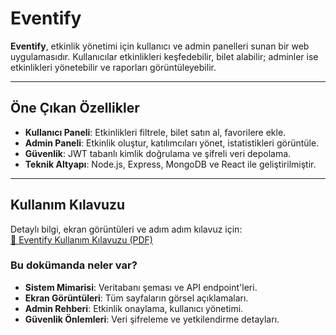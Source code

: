 # Eventify 

**Eventify**, etkinlik yönetimi için kullanıcı ve admin panelleri sunan bir web uygulamasıdır. Kullanıcılar etkinlikleri keşfedebilir, bilet alabilir; adminler ise etkinlikleri yönetebilir ve raporları görüntüleyebilir.

---

## Öne Çıkan Özellikler
- **Kullanıcı Paneli**: Etkinlikleri filtrele, bilet satın al, favorilere ekle.
- **Admin Paneli**: Etkinlik oluştur, katılımcıları yönet, istatistikleri görüntüle.
- **Güvenlik**: JWT tabanlı kimlik doğrulama ve şifreli veri depolama.
- **Teknik Altyapı**: Node.js, Express, MongoDB ve React ile geliştirilmiştir.

---

## Kullanım Kılavuzu
Detaylı bilgi, ekran görüntüleri ve adım adım kılavuz için:  
[📄 Eventify Kullanım Kılavuzu (PDF)](Eventify%20Kullanma%20K%C4%B1lavuzu.pdf)

### Bu dokümanda neler var?
- **Sistem Mimarisi**: Veritabanı şeması ve API endpoint'leri.
- **Ekran Görüntüleri**: Tüm sayfaların görsel açıklamaları.
- **Admin Rehberi**: Etkinlik onaylama, kullanıcı yönetimi.
- **Güvenlik Önlemleri**: Veri şifreleme ve yetkilendirme detayları.
